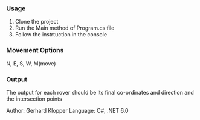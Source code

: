 

### Usage
1. Clone the project
2. Run the Main method of Program.cs file 
3. Follow the instrtuction in the console

### Movement Options
N, E, S, W, M(move)

### Output
The output for each rover should be its final co-ordinates and direction and the intersection points

Author: Gerhard Klopper 
Language: C#, .NET 6.0

